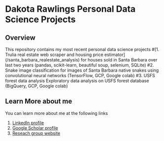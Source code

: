 # Dakota Rawlings Personal Data Science Projects

## Overview

This repository contains my most recent personal data science projects
#[1. Trulia real estate web scraper and housing price estimator] (/santa_barbara_realestate_analysis)
for houses sold in Santa Barbara over last two years (pandas, scikit-learn, beautiful soup, selenium, SQLite)
#2. Snake image classification 
for images of Santa Barbara native snakes using convolutional neural networks (TensorFlow, GCP, Google colab)
#3. USFS forest data analysis
Exploratory data analysis on USFS forest database (BigQuery, GCP, Google colab)

## Learn More about me

You can learn more about me at the following links

1. [LinkedIn profile](https://www.linkedin.com/in/dakotarawlings/)
2. [Google Scholar profile](https://scholar.google.com/citations?view_op=list_works&hl=en&hl=en&user=X_x46vUAAAAJ)
3. [Reseach group website](http://www.segalman.mrl.ucsb.edu/)
